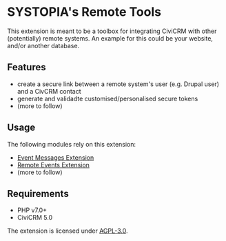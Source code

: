 # SYSTOPIA's Remote Tools

This extension is meant to be a toolbox for integrating CiviCRM
with other (potentially) remote systems. An example for this
could be your website, and/or another database.
  
## Features

* create a secure link between a remote system's user (e.g. Drupal user) and a CivCRM contact
* generate and validadte customised/personalised secure tokens
* (more to follow)

## Usage

The following modules rely on this extension:

* [Event Messages Extension](https://github.com/systopia/de.systopia.eventmessages)
* [Remote Events Extension](https://github.com/systopia/de.systopia.revent)
* (more to follow) 

## Requirements

* PHP v7.0+
* CiviCRM 5.0


The extension is licensed under [AGPL-3.0](LICENSE.txt).
